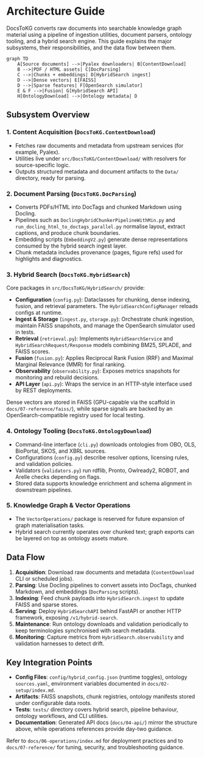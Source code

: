 # Architecture Guide

DocsToKG converts raw documents into searchable knowledge graph material using a pipeline of ingestion utilities, document parsers, ontology tooling, and a hybrid search engine. This guide explains the major subsystems, their responsibilities, and the data flow between them.

```mermaid
graph TD
    A[Source documents] -->|Pyalex downloaders| B[ContentDownload]
    B -->|PDF / HTML assets| C[DocParsing]
    C -->|Chunks + embeddings| D[HybridSearch ingest]
    D -->|Dense vectors| E[FAISS]
    D -->|Sparse features| F[OpenSearch simulator]
    E & F -->|Fusion| G[HybridSearch API]
    H[OntologyDownload] -->|Ontology metadata| D
```

## Subsystem Overview

### 1. Content Acquisition (`DocsToKG.ContentDownload`)

- Fetches raw documents and metadata from upstream services (for example, Pyalex).
- Utilities live under `src/DocsToKG/ContentDownload/` with resolvers for source-specific logic.
- Outputs structured metadata and document artifacts to the `Data/` directory, ready for parsing.

### 2. Document Parsing (`DocsToKG.DocParsing`)

- Converts PDFs/HTML into DocTags and chunked Markdown using Docling.
- Pipelines such as `DoclingHybridChunkerPipelineWithMin.py` and `run_docling_html_to_doctags_parallel.py` normalise layout, extract captions, and produce chunk boundaries.
- Embedding scripts (`EmbeddingV2.py`) generate dense representations consumed by the hybrid search ingest layer.
- Chunk metadata includes provenance (pages, figure refs) used for highlights and diagnostics.

### 3. Hybrid Search (`DocsToKG.HybridSearch`)

Core packages in `src/DocsToKG/HybridSearch/` provide:

- **Configuration** (`config.py`): Dataclasses for chunking, dense indexing, fusion, and retrieval parameters. The `HybridSearchConfigManager` reloads configs at runtime.
- **Ingest & Storage** (`ingest.py`, `storage.py`): Orchestrate chunk ingestion, maintain FAISS snapshots, and manage the OpenSearch simulator used in tests.
- **Retrieval** (`retrieval.py`): Implements `HybridSearchService` and `HybridSearchRequest/Response` models combining BM25, SPLADE, and FAISS scores.
- **Fusion** (`fusion.py`): Applies Reciprocal Rank Fusion (RRF) and Maximal Marginal Relevance (MMR) for final ranking.
- **Observability** (`observability.py`): Exposes metrics snapshots for monitoring and rebuild decisions.
- **API Layer** (`api.py`): Wraps the service in an HTTP-style interface used by REST deployments.

Dense vectors are stored in FAISS (GPU-capable via the scaffold in `docs/07-reference/faiss/`), while sparse signals are backed by an OpenSearch-compatible registry used for local testing.

### 4. Ontology Tooling (`DocsToKG.OntologyDownload`)

- Command-line interface (`cli.py`) downloads ontologies from OBO, OLS, BioPortal, SKOS, and XBRL sources.
- Configurations (`config.py`) describe resolver options, licensing rules, and validation policies.
- Validators (`validators.py`) run rdflib, Pronto, Owlready2, ROBOT, and Arelle checks depending on flags.
- Stored data supports knowledge enrichment and schema alignment in downstream pipelines.

### 5. Knowledge Graph & Vector Operations

- The `VectorOperations/` package is reserved for future expansion of graph materialisation tasks.
- Hybrid search currently operates over chunked text; graph exports can be layered on top as ontology assets mature.

## Data Flow

1. **Acquisition**: Download raw documents and metadata (`ContentDownload` CLI or scheduled jobs).
2. **Parsing**: Use Docling pipelines to convert assets into DocTags, chunked Markdown, and embeddings (`DocParsing` scripts).
3. **Indexing**: Feed chunk payloads into `HybridSearch.ingest` to update FAISS and sparse stores.
4. **Serving**: Deploy `HybridSearchAPI` behind FastAPI or another HTTP framework, exposing `/v1/hybrid-search`.
5. **Maintenance**: Run ontology downloads and validation periodically to keep terminologies synchronised with search metadata.
6. **Monitoring**: Capture metrics from `HybridSearch.observability` and validation harnesses to detect drift.

## Key Integration Points

- **Config Files**: `config/hybrid_config.json` (runtime toggles), ontology `sources.yaml`, environment variables documented in `docs/02-setup/index.md`.
- **Artifacts**: FAISS snapshots, chunk registries, ontology manifests stored under configurable data roots.
- **Tests**: `tests/` directory covers hybrid search, pipeline behaviour, ontology workflows, and CLI utilities.
- **Documentation**: Generated API docs (`docs/04-api/`) mirror the structure above, while operations references provide day-two guidance.

Refer to `docs/06-operations/index.md` for deployment practices and to `docs/07-reference/` for tuning, security, and troubleshooting guidance.
